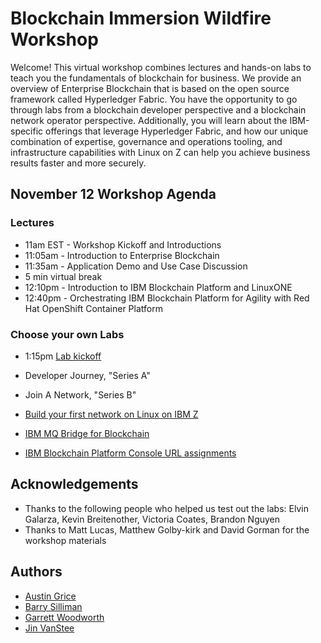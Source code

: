 # Blockchain Immersion Wildfire Workshop
Welcome! This virtual workshop combines lectures and hands-on labs to teach you the fundamentals of blockchain for business. We provide an overview of Enterprise Blockchain that is based on the open source framework called Hyperledger Fabric. You have the opportunity to go through labs from a blockchain developer perspective and a blockchain network operator perspective. Additionally, you will learn about the IBM-specific offerings that leverage Hyperledger Fabric, and how our unique combination of expertise, governance and operations tooling, and infrastructure capabilities with Linux on Z can help you achieve business results faster and more securely.

## November 12 Workshop Agenda

### Lectures
* 11am EST - Workshop Kickoff and Introductions
* 11:05am  - Introduction to Enterprise Blockchain
* 11:35am - Application Demo and Use Case Discussion
* 5 min virtual break
* 12:10pm - Introduction to IBM Blockchain Platform and LinuxONE
* 12:40pm - Orchestrating IBM Blockchain Platform for Agility with Red Hat OpenShift Container Platform

### Choose your own Labs
* 1:15pm [Lab kickoff](lab-intro.md)
* Developer Journey, "Series A"
* Join A Network, "Series B"
* [Build your first network on Linux on IBM Z](ibpconsole.md)
* [IBM MQ Bridge for Blockchain](files/IBP_MQ_Bridge_Lab.pdf)


* [IBM Blockchain Platform Console URL assignments](console-urls.md)

## Acknowledgements

* Thanks to the following people who helped us test out the labs: Elvin Galarza, Kevin Breitenother, Victoria Coates, Brandon Nguyen
* Thanks to Matt Lucas, Matthew Golby-kirk and David Gorman for the workshop materials

## Authors
* [Austin Grice](mailto:austin.grice@ibm.com)
* [Barry Silliman](mailto:silliman@us.ibm.com)
* [Garrett Woodworth](mailto:garrett.lee.woodworth@ibm.com)
* [Jin VanStee](mailto:jinxiong@us.ibm.com)
